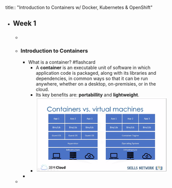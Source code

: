 title:: "Introduction to Containers w/ Docker, Kubernetes & OpenShift"

- ## Week 1
	- ###
	- ### Introduction to Containers
		- What is a container? #flashcard
			- A **container** is an executable unit of software in which application code is packaged, along with its libraries and dependencies, in common ways so that it can be run anywhere, whether on a desktop, on-premisies, or in the cloud.
			- Its key benefits are: **portabillity** and **lightweight**.
			- ![image.png](../assets/image_1659713334665_0.png)
		-
	-